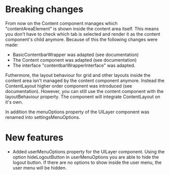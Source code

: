 <!--
 Copyright © 2024 IAV GmbH Ingenieurgesellschaft Auto und Verkehr, All Rights Reserved.
 
 Licensed under the Apache License, Version 2.0 (the "License");
 you may not use this file except in compliance with the License.
 You may obtain a copy of the License at
 
 http://www.apache.org/licenses/LICENSE-2.0
 
 Unless required by applicable law or agreed to in writing, software
 distributed under the License is distributed on an "AS IS" BASIS,
 WITHOUT WARRANTIES OR CONDITIONS OF ANY KIND, either express or implied.
 See the License for the specific language governing permissions and
 limitations under the License.
 
 SPDX-License-Identifier: Apache-2.0
-->

# Breaking changes
From now on the Content component manages which "contentAreaElement" is shown inside the content area itself. This means you don't have to check which tab is selected and render it as the content component's child anymore. Because of this the following changes were made:
- BasicContentbarWrapper was adapted (see documentation)
- The Content component was adapted (see documentation)
- The interface "contentbarWrapperInterface" was adapted.

Futhermore, the layout behaviour for grid and other layouts inside the content area isn't managed by the content component anymore. Instead the ContentLayout higher order component was introduced (see documentation). However, you can still use the content component with the layoutBehaviour property. The component will integrate ContentLayout on it's own.

In addition the menuOptions property of the UILayer component was renamed into settingsMenuOptions.

# New features
- Added userMenuOptions property for the UILayer component. Using the option hideLogoutButton in userMenuOptions you are able to hide the logout button. If there are no options to show inside the user menu, the user menu will be hidden.